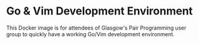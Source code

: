 # Go & Vim Development Environment

This Docker image is for attendees of Glasgow's Pair Programming user group to quickly have a working Go/Vim development environment.
